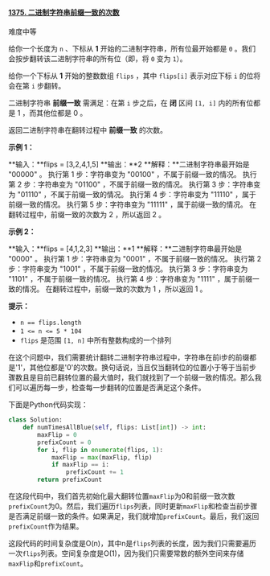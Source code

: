 #### [1375. 二进制字符串前缀一致的次数](https://leetcode.cn/problems/number-of-times-binary-string-is-prefix-aligned/)

难度中等

给你一个长度为 `n` 、下标从 **1** 开始的二进制字符串，所有位最开始都是 `0` 。我们会按步翻转该二进制字符串的所有位（即，将 `0` 变为 `1`）。

给你一个下标从 **1** 开始的整数数组 `flips` ，其中 `flips[i]` 表示对应下标 `i` 的位将会在第 `i` 步翻转。

二进制字符串 **前缀一致** 需满足：在第 `i` 步之后，在 **闭** 区间 `[1, i]` 内的所有位都是 1 ，而其他位都是 0 。

返回二进制字符串在翻转过程中 **前缀一致** 的次数。

**示例 1：**

**输入：**flips = [3,2,4,1,5]
**输出：**2
**解释：**二进制字符串最开始是 "00000" 。
执行第 1 步：字符串变为 "00100" ，不属于前缀一致的情况。
执行第 2 步：字符串变为 "01100" ，不属于前缀一致的情况。
执行第 3 步：字符串变为 "01110" ，不属于前缀一致的情况。
执行第 4 步：字符串变为 "11110" ，属于前缀一致的情况。
执行第 5 步：字符串变为 "11111" ，属于前缀一致的情况。
在翻转过程中，前缀一致的次数为 2 ，所以返回 2 。

**示例 2：**

**输入：**flips = [4,1,2,3]
**输出：**1
**解释：**二进制字符串最开始是 "0000" 。
执行第 1 步：字符串变为 "0001" ，不属于前缀一致的情况。
执行第 2 步：字符串变为 "1001" ，不属于前缀一致的情况。
执行第 3 步：字符串变为 "1101" ，不属于前缀一致的情况。
执行第 4 步：字符串变为 "1111" ，属于前缀一致的情况。
在翻转过程中，前缀一致的次数为 1 ，所以返回 1 。

**提示：**

- `n == flips.length`
- `1 <= n <= 5 * 104`
- `flips` 是范围 `[1, n]` 中所有整数构成的一个排列

在这个问题中，我们需要统计翻转二进制字符串过程中，字符串在前i步的前缀都是'1'，其他位都是'0'的次数。换句话说，当且仅当翻转位的位置小于等于当前步骤数且是目前已翻转位置的最大值时，我们就找到了一个前缀一致的情况。那么我们可以遍历每一步，检查每一步翻转的位置是否满足这个条件。

下面是Python代码实现：

```python
class Solution:
    def numTimesAllBlue(self, flips: List[int]) -> int:
        maxFlip = 0
        prefixCount = 0
        for i, flip in enumerate(flips, 1):
            maxFlip = max(maxFlip, flip)
            if maxFlip == i:
                prefixCount += 1
        return prefixCount
```

在这段代码中，我们首先初始化最大翻转位置`maxFlip`为0和前缀一致次数`prefixCount`为0。然后，我们遍历`flips`列表，同时更新`maxFlip`和检查当前步骤是否满足前缀一致的条件。如果满足，我们就增加`prefixCount`。最后，我们返回`prefixCount`作为结果。

这段代码的时间复杂度是O(n)，其中n是`flips`列表的长度，因为我们只需要遍历一次`flips`列表。空间复杂度是O(1)，因为我们只需要常数的额外空间来存储`maxFlip`和`prefixCount`。